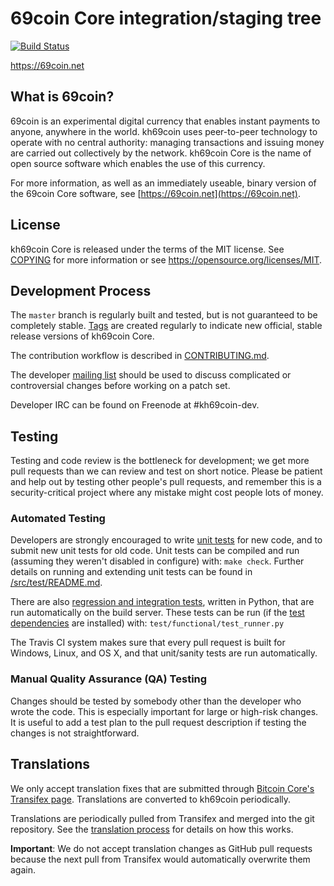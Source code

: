 69coin Core integration/staging tree
=====================================

[![Build Status](https://travis-ci.org/kh69coin-project/kh69coin.svg?branch=master)](https://travis-ci.org/kh69coin-project/kh69coin)

https://69coin.net

What is 69coin?
----------------

69coin is an experimental digital currency that enables instant payments to
anyone, anywhere in the world. kh69coin uses peer-to-peer technology to operate
with no central authority: managing transactions and issuing money are carried
out collectively by the network. kh69coin Core is the name of open source
software which enables the use of this currency.

For more information, as well as an immediately useable, binary version of
the 69coin Core software, see [https://69coin.net](https://69coin.net).

License
-------

kh69coin Core is released under the terms of the MIT license. See [COPYING](COPYING) for more
information or see https://opensource.org/licenses/MIT.

Development Process
-------------------

The `master` branch is regularly built and tested, but is not guaranteed to be
completely stable. [Tags](https://github.com/kh69coin-project/kh69coin/tags) are created
regularly to indicate new official, stable release versions of kh69coin Core.

The contribution workflow is described in [CONTRIBUTING.md](CONTRIBUTING.md).

The developer [mailing list](https://groups.google.com/forum/#!forum/kh69coin-dev)
should be used to discuss complicated or controversial changes before working
on a patch set.

Developer IRC can be found on Freenode at #kh69coin-dev.

Testing
-------

Testing and code review is the bottleneck for development; we get more pull
requests than we can review and test on short notice. Please be patient and help out by testing
other people's pull requests, and remember this is a security-critical project where any mistake might cost people
lots of money.

### Automated Testing

Developers are strongly encouraged to write [unit tests](src/test/README.md) for new code, and to
submit new unit tests for old code. Unit tests can be compiled and run
(assuming they weren't disabled in configure) with: `make check`. Further details on running
and extending unit tests can be found in [/src/test/README.md](/src/test/README.md).

There are also [regression and integration tests](/test), written
in Python, that are run automatically on the build server.
These tests can be run (if the [test dependencies](/test) are installed) with: `test/functional/test_runner.py`

The Travis CI system makes sure that every pull request is built for Windows, Linux, and OS X, and that unit/sanity tests are run automatically.

### Manual Quality Assurance (QA) Testing

Changes should be tested by somebody other than the developer who wrote the
code. This is especially important for large or high-risk changes. It is useful
to add a test plan to the pull request description if testing the changes is
not straightforward.

Translations
------------

We only accept translation fixes that are submitted through [Bitcoin Core's Transifex page](https://www.transifex.com/projects/p/bitcoin/).
Translations are converted to kh69coin periodically.

Translations are periodically pulled from Transifex and merged into the git repository. See the
[translation process](doc/translation_process.md) for details on how this works.

**Important**: We do not accept translation changes as GitHub pull requests because the next
pull from Transifex would automatically overwrite them again.
